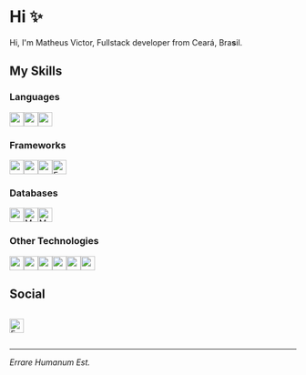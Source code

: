 <!-- ### Hi there 👋 -->

<!--
**mthsvct/mthsvct** is a ✨ _special_ ✨ repository because its `README.md` (this file) appears on your GitHub profile.

Here are some ideas to get you started:

- 🔭 I’m currently working on ...
- 🌱 I’m currently learning ...
- 👯 I’m looking to collaborate on ...
- 🤔 I’m looking for help with ...
- 💬 Ask me about ...
- 📫 How to reach me: ...
- 😄 Pronouns: ...
- ⚡ Fun fact: ...
-->

# Hi ✨

Hi, I'm Matheus Victor, Fullstack developer from Ceará, Bra**s**il.

## My Skills

### Languages

<div style="display:flex">

<img height="25" width="25" src="https://cdn.simpleicons.org/python/black/white" />

<img height="25" width="25" src="https://cdn.simpleicons.org/javascript/black/white" />

<img height="25" width="25" src="https://cdn.simpleicons.org/c/black/white" />

</div>



### Frameworks

<div style="display:flex">

<img height="25" width="25" src="https://cdn.simpleicons.org/react/black/white" />

<img height="25" width="25" src="https://cdn.simpleicons.org/nextdotjs/black/white" />

<img height="25" width="25" src="https://cdn.simpleicons.org/django/black/white" />

<img height="25" width="25" src="https://cdn.simpleicons.org/fastapi/black/white" alt="FastAPI" />

</div>


### Databases

<div style="display:flex">

<img height="25" width="25" src="https://cdn.simpleicons.org/postgresql/black/white" />

<img height="25" width="25" src="https://cdn.simpleicons.org/mysql/black/white" alt="MySQL" />

<img height="25" width="25" src="https://cdn.simpleicons.org/mongodb/black/white" alt="MongoDB" />

</div>





### Other Technologies

<div style="display:flex">

<img height="25" width="25" src="https://cdn.simpleicons.org/docker/black/white" />

<img height="25" width="25" src="https://cdn.simpleicons.org/amazonwebservices/black/white" />

<img height="25" width="25" src="https://cdn.simpleicons.org/figma/black/white" />

<img height="25" width="25" src="https://cdn.simpleicons.org/linux/black/white" />

<img height="25" width="25" src="https://cdn.simpleicons.org/postman/black/white" />

<img height="25" width="25" src="https://cdn.simpleicons.org/visualstudiocode/black/white" />

</div>


## Social

<div style="display:flex">

<a href="https://www.linkedin.com/in/mthsvct/"><img height="25" width="25" src="https://cdn.simpleicons.org/linkedin/black/white" alt="FastAPI" /></a>

</div>

<!-- ## *Errare Humanum Est*

<div style="display:flex; flex-grow:1;">

![Errare Humanum Est](https://spotify-recently-played-readme.vercel.app/api?user=gk8pr16nh3h25zfmi4fa7z81b&count=5)

</div> -->
---
*Errare Humanum Est.*
